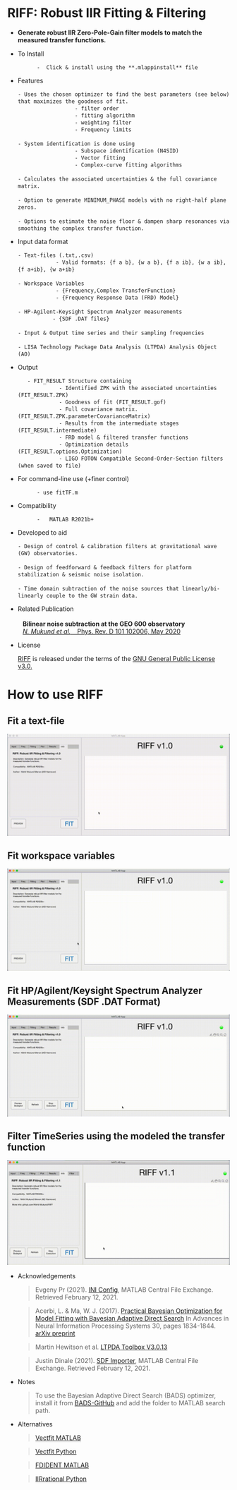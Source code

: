 # RIFF: Robust IIR Fitting & Filtering

- **Generate robust IIR Zero-Pole-Gain filter models to match the measured transfer functions.**

- To Install 

            -  Click & install using the **.mlappinstall** file 

- Features

      - Uses the chosen optimizer to find the best parameters (see below) that maximizes the goodness of fit.
                        - filter order
                        - fitting algorithm
                        - weighting filter 
                        - Frequency limits
                        
      - System identification is done using 
                        - Subspace identification (N4SID)
                        - Vector fitting 
                        - Complex-curve fitting algorithms
                        
      - Calculates the associated uncertainties & the full covariance matrix.

      - Option to generate MINIMUM_PHASE models with no right-half plane zeros.
      
      - Options to estimate the noise floor & dampen sharp resonances via smoothing the complex transfer function.

- Input data format

      - Text-files (.txt,.csv) 
                  - Valid formats: {f a b}, {w a b}, {f a ib}, {w a ib}, {f a+ib}, {w a+ib}
                  
      - Workspace Variables 
                  - {Frequency,Complex TransferFunction}
                  - {Frequency Response Data (FRD) Model}
                  
      - HP-Agilent-Keysight Spectrum Analyzer measurements
                 - {SDF .DAT files}
                 
      - Input & Output time series and their sampling frequencies
      
      - LISA Technology Package Data Analysis (LTPDA) Analysis Object (AO)

- Output

         - FIT_RESULT Structure containing 
                   - Identified ZPK with the associated uncertainties  (FIT_RESULT.ZPK)
                   - Goodness of fit (FIT_RESULT.gof)
                   - Full covariance matrix. (FIT_RESULT.ZPK.parameterCovarianceMatrix)
                   - Results from the intermediate stages (FIT_RESULT.intermediate)
                   - FRD model & filtered transfer functions
                   - Optimization details (FIT_RESULT.options.Optimization)
                   - LIGO FOTON Compatible Second-Order-Section filters (when saved to file)                   



- For command-line use (+finer control)

            - use fitTF.m

- Compatibility

            -   MATLAB R2021b+
            
- Developed to aid 

      - Design of control & calibration filters at gravitational wave (GW) observatories.
      
      - Design of feedforward & feedback filters for platform stabilization & seismic noise isolation.
      
      - Time domain subtraction of the noise sources that linearly/bi-linearly couple to the GW strain data.
      
      
- Related Publication <br /> &ensp;<br /> &ensp; **Bilinear noise subtraction at the GEO 600 observatory** <br /> &ensp; 
   [*N. Mukund et al.*  &ensp; Phys. Rev. D 101 102006, May 2020](https://doi.org/10.1103/PhysRevD.101.102006)
   


- License

     [RIFF](https://github.com/Nikhil-Mukund/RIFF) is released under the terms of the [GNU General Public License v3.0.](https://github.com/Nikhil-Mukund/RIFF/blob/main/LICENSE)

# How to use RIFF

## Fit a text-file
![Alt text](/tutorials/RIFF-tutorial-1.gif)

## Fit workspace variables 
![Alt text](/tutorials/RIFF-tutorial-2.gif)

## Fit HP/Agilent/Keysight Spectrum Analyzer Measurements (SDF .DAT Format)
![Alt text](/tutorials/RIFF-tutorial-3.gif)


## Filter TimeSeries using the modeled the transfer function
![Alt text](/tutorials/RIFF-tutorial-4.gif)


- Acknowledgements 

     > Evgeny Pr (2021). [INI Config](https://www.mathworks.com/matlabcentral/fileexchange/24992-ini-config), MATLAB Central File Exchange. Retrieved February 12, 2021.
     
     > Acerbi, L. & Ma, W. J. (2017). [Practical Bayesian Optimization for Model Fitting with Bayesian Adaptive Direct Search](https://proceedings.neurips.cc/paper/2017/hash/df0aab058ce179e4f7ab135ed4e641a9-Abstract.html) In Advances in Neural Information Processing Systems 30, pages 1834-1844. [arXiv preprint](https://arxiv.org/abs/1705.04405)
      
    > Martin Hewitson et al. [LTPDA Toolbox V3.0.13](https://www.lisamission.org/ltpda/)
    
    > Justin Dinale (2021). [SDF Importer](https://www.mathworks.com/matlabcentral/fileexchange/67513-sdf-importer), MATLAB Central File Exchange. Retrieved February 12, 2021.
    
- Notes     

     > To use the Bayesian Adaptive Direct Search (BADS) optimizer, install it from [BADS-GitHub](https://github.com/lacerbi/bads) and add the folder to MATLAB search path.
     
- Alternatives

     > [Vectfit MATLAB](https://www.sintef.no/projectweb/vectfit/)
     
     > [Vectfit Python](https://github.com/PhilReinhold/vectfit_python)
     
     > [FDIDENT MATLAB](https://www.mathworks.com/products/connections/product_detail/product_35570.html)
     
     > [IIRrational Python](https://lee-mcculler.docs.ligo.org/iirrational/)
